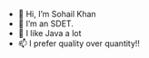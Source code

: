 - 👋 Hi, I’m Sohail Khan
- 👀 I’m an SDET.
- 💞️ I like Java a lot
- 📫 I prefer quality over quantity!!

<!---
sohailk8080/sohailk8080 is a ✨ special ✨ repository because its `README.md` (this file) appears on your GitHub profile.
You can click the Preview link to take a look at your changes.
--->
